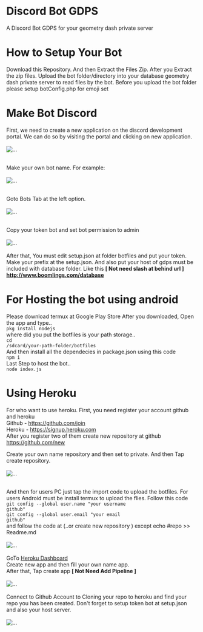 # Discord Bot GDPS
A Discord Bot GDPS for your geometry dash private server

# How to Setup Your Bot
Download this Repository. And then Extract the Files Zip.
After you Extract the zip files. Upload the bot folder/directory into your database geometry dash private
server to read files by the bot. Before you upload the bot folder please setup botConfig.php for emoji set
<br>

# Make Bot Discord 
First, we need to create a new application on the discord development portal.
We can do so by visiting the portal and clicking on new application.
<br><br>
![...](http://famrygd.5v.pl/totur/image1.png)
<br><br>

Make your own bot name. For example:
<br><br>
![...](http://famrygd.5v.pl/totur/image2.png)
<br><br>

Goto Bots Tab at the left option.
<br><br>
![...](http://famrygd.5v.pl/totur/image3.png)
<br><br>

Copy your token bot and set bot permission to admin
<br><br>
![...](http://famrygd.5v.pl/totur/image4.png)
<br><br>
After that, You must edit setup.json at folder botfiles and put your token. Make your prefix at the setup.json. And also put your host of gdps must be included with database folder. Like this <b>[ Not need slash at behind url ]</b>
<br>
<b>http://www.boomlings.com/database </b>

# For Hosting the bot using android
Please download termux at Google Play Store
After you downloaded, Open the app and type..
<br>
<code>pkg install nodejs </code>
<br>
where did you put the botfiles is your path storage..
<br>
<code>cd /sdcard/your-path-folder/botfiles </code>
<br>
And then install all the dependecies in package.json using this code
<br>
<code>npm i</code>
<br>
Last Step to host the bot..
<br>
<code>node index.js </code>

# Using Heroku 
For who want to use heroku.
First, you need register your account github and heroku
<br>
Github - https://github.com/join
<br>
Heroku - https://signup.heroku.com
<br>
After you register two of them
create new repository at github
https://github.com/new

Create your own name repository and then set to private.
And then Tap create repository.
<br><br>
![...](http://famrygd.5v.pl/totur/image5.png)
<br><br>

And then for users PC just tap the import code to upload the botfiles.
For users Android must be install termux to upload the flies.
Follow this code
<br>
<code>git config --global user.name "your username github" </code>
<br>
<code>git config --global user.email "your email github" </code>
<br>
and follow the code at (..or create new repository ) except echo #repo >> Readme.md
<br><br>
![...](http://famrygd.5v.pl/totur/image6.png)
<br><br>
GoTo <a href="https://dashboard.heroku.com/apps">Heroku Dashboard </a>
<br>
Create new app and then fill your own name app.
<br>
After that, Tap create app <b>[ Not Need Add Pipeline ]</b>
<br><br>
![...](http://famrygd.5v.pl/totur/image7.png)
<br><br>
Connect to Github Account to Cloning your repo to heroku and find your repo you has been created. Don't forget to setup token bot at setup.json and also your host server.
<br><br>
![...](http://famrygd.5v.pl/totur/image8.png)
